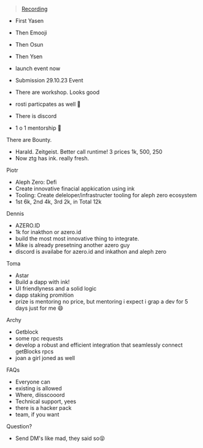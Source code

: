 > [Recording](https://youtu.be/JPW1JLqKNzY)

- First Yasen
- Then Emooji
- Then Osun
- Then Ysen

- launch event now
- Submission 29.10.23 Event

- There are workshop. Looks good
- rosti particpates as well 🎉
- There is discord
- 1 o 1 mentorship 🤤

There are Bounty.

- Harald. Zeitgeist. Better call runtime! 3 prices 1k, 500, 250
- Now ztg has ink. really fresh.

Piotr

- Aleph Zero: Defi
- Create innovative finacial appkication using ink
- Tooling: Create deleloper/infrastructer tooling for aleph zero ecosystem
- 1st 6k, 2nd 4k, 3rd 2k, in Total 12k

Dennis

- AZERO.ID
- 1k for inakthon or azero.id
- build the most most innovative thing to integrate.
- Mike is already presetning another azero guy
- discord is availabe for azero.id and inkathon and aleph zero

Toma

- Astar
- Build a dapp with ink!
- UI friendlyness and a solid logic
- dapp staking promition
- prize is mentoring no price, but mentoring i expect i grap a dev for 5 days just for me 😄

Archy

- Getblock
- some rpc requests
- develop a robust and efficient integration that seamlessly connect getBlocks rpcs
- joan a girl joned as well

FAQs

- Everyone can
- existing is allowed
- Where, diisscooord
- Technical support, yees
- there is a hacker pack
- team, if you want

Question?

- Send DM's like mad, they said so😝
